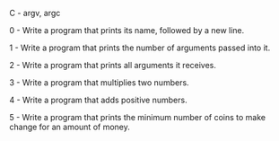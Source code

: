 C - argv, argc

0 - Write a program that prints its name, followed by a new line.

1 - Write a program that prints the number of arguments passed into it.

2 - Write a program that prints all arguments it receives.

3 - Write a program that multiplies two numbers.

4 - Write a program that adds positive numbers.

5 - Write a program that prints the minimum number of coins to make change for an amount of money.
